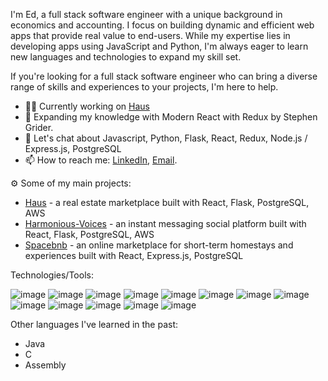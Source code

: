I'm Ed, a full stack software engineer with a unique background in economics and accounting. I focus on building dynamic and efficient web apps that provide real value to end-users. While my expertise lies in developing apps using JavaScript and Python, I'm always eager to learn new languages and technologies to expand my skill set. 

If you're looking for a full stack software engineer who can bring a diverse range of skills and experiences to your projects, I'm here to help.

- 👨‍💻 Currently working on [Haus](https://house-me.onrender.com/)
- 🌱 Expanding my knowledge with Modern React with Redux by Stephen Grider.
- 💬 Let's chat about Javascript, Python, Flask, React, Redux, Node.js / Express.js, PostgreSQL
- 📫 How to reach me: [LinkedIn](https://www.linkedin.com/in/edgarulloa/), [Email](mailTo:ulloa.edgar0203@gmail.com).

⚙️ Some of my main projects:
- [Haus](https://house-me.onrender.com/) - a real estate marketplace built with React, Flask, PostgreSQL, AWS
- [Harmonious-Voices](https://harmonious-voices.herokuapp.com/) - an instant messaging social platform built with React, Flask, PostgreSQL, AWS
- [Spacebnb](https://spacebnb.onrender.com/) - an online marketplace for short-term homestays and experiences built with React, Express.js, PostgreSQL

Technologies/Tools:

![image](https://img.shields.io/badge/HTML5-E34F26?style=for-the-badge&logo=html5&logoColor=white)
![image](https://img.shields.io/badge/CSS3-1572B6?style=for-the-badge&logo=css3&logoColor=white)
![image](https://img.shields.io/badge/JavaScript-323330?style=for-the-badge&logo=javascript&logoColor=F7DF1E)
![image](https://img.shields.io/badge/Python-FFD43B?style=for-the-badge&logo=python&logoColor=blue)
![image](https://img.shields.io/badge/React-20232A?style=for-the-badge&logo=react&logoColor=61DAFB)
![image](https://img.shields.io/badge/Redux-593D88?style=for-the-badge&logo=redux&logoColor=white)
![image](https://img.shields.io/badge/Flask-000000?style=for-the-badge&logo=flask&logoColor=white)
![image](https://img.shields.io/badge/Node.js-339933?style=for-the-badge&logo=nodedotjs&logoColor=white)
![image](https://img.shields.io/badge/Express.js-000000?style=for-the-badge&logo=express&logoColor=white)
![image](https://img.shields.io/badge/PostgreSQL-316192?style=for-the-badge&logo=postgresql&logoColor=white)
![image](https://img.shields.io/badge/Amazon_AWS-FF9900?style=for-the-badge&logo=amazonaws&logoColor=white)
![image](https://img.shields.io/badge/Docker-2CA5E0?style=for-the-badge&logo=docker&logoColor=white)
![image](https://img.shields.io/badge/Postman-FF6C37?style=for-the-badge&logo=Postman&logoColor=white)

Other languages I've learned in the past:
- Java
- C
- Assembly

